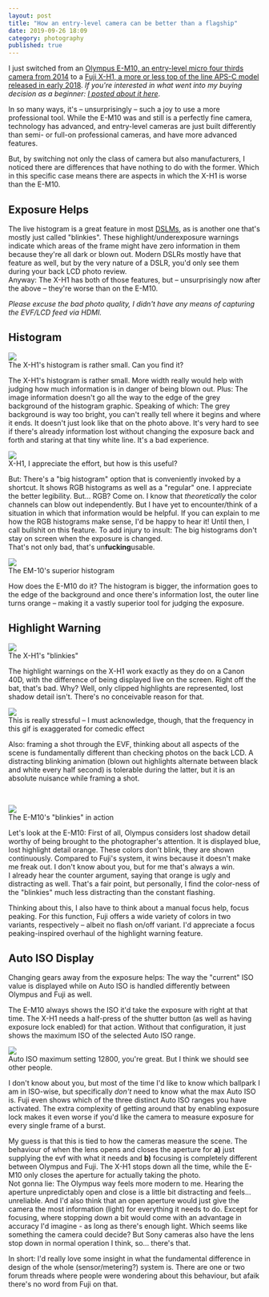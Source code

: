 ```yaml
---
layout: post
title: "How an entry-level camera can be better than a flagship"
date: 2019-09-26 18:09
category: photography
published: true
---
```



I just switched from an [Olympus E-M10, an entry-level micro four thirds camera from 2014](https://www.dpreview.com/reviews/olympus-om-d-e-m10) to a [Fuji X-H1, a more or less top of the line APS-C model released in early 2018](https://www.dpreview.com/reviews/fujifilm-x-h1). *If you're interested in what went into my buying decision as a beginner: [I posted about it here](https://blog.timmschoof.com/2015/12/29/choosing-a-camera-in-2015/)*.

In so many ways, it's – unsurprisingly – such a joy to use a more professional tool. While the E-M10 was and still is a perfectly fine camera, technology has advanced, and entry-level cameras are just built differently than semi- or full-on professional cameras, and have more advanced features.

But, by switching not only the class of camera but also manufacturers, I noticed there are differences that have nothing to do with the former. Which in this specific case means there are aspects in which the X-H1 is worse than the E-M10. 

## Exposure Helps

The live histogram is a great feature in most [DSLMs](https://en.wikipedia.org/wiki/Mirrorless_interchangeable-lens_camera), as is another one that's mostly just called "blinkies". These highlight/underexposure warnings indicate which areas of the frame might have zero information in them because they're all dark or blown out. Modern DSLRs mostly have that feature as well, but by the very nature of a DSLR, you'd only see them during your back LCD photo review.  
Anyway: The X-H1 has both of those features, but – unsurprisingly now after the above – they're worse than on the E-M10.

*Please excuse the bad photo quality, I didn't have any means of capturing the EVF/LCD feed via HDMI.*

## Histogram 

<p class="pic"><a href="URL"><img src="http://blog.timmschoof.com/images/xh1_hist.jpg"></a><br>The X-H1's histogram is rather small. Can you find it?</p>

The X-H1's histogram is rather small. More width really would help with judging how much information is in danger of being blown out. Plus: The image information doesn't go all the way to the edge of the grey background of the histogram graphic. Speaking of which: The grey background is way too bright, you can't really tell where it begins and where it ends. It doesn't just look like that on the photo above. It's very hard to see if there's already information lost without changing the exposure back and forth and staring at that tiny white line. It's a bad experience.

<p class="pic"><a href="URL"><img src="http://blog.timmschoof.com/images/xh1_hist_big.jpg"></a><br>X-H1, I appreciate the effort, but how is this useful?</p>

But: There's a "big histogram" option that is conveniently invoked by a shortcut. It shows RGB histograms as well as a "regular" one. I appreciate the better legibility. But... RGB? Come on. I know that *theoretically* the color channels can blow out independently. But I have yet to encounter/think of a situation in which that information would be helpful. If you can explain to me how the RGB histograms make sense, I'd be happy to hear it! Until then, I call bullshit on this feature. 
To add injury to insult: The big histograms don't stay on screen when the exposure is changed.  
That's not only bad, that's un**fucking**usable.
<br>
<p class="pic"><a href="URL"><img src="http://blog.timmschoof.com/images/em10_hist.jpg"></a><br>The EM-10's superior histogram</p>

How does the E-M10 do it? The histogram is bigger, the information goes to the edge of the background and once there's information lost, the outer line turns orange – making it a vastly superior tool for judging the exposure.

## Highlight Warning

<p class="pic"><a href="URL"><img src="http://blog.timmschoof.com/images/xh1_blink.jpg"></a><br>The X-H1's "blinkies"</p>

The highlight warnings on the X-H1 work exactly as they do on a Canon 40D, with the difference of being displayed live on the screen. Right off the bat, that's bad. Why? Well, only clipped highlights are represented, lost shadow detail isn't. There's no conceivable reason for that.  

<p class="pic"><a href="URL"><img src="http://blog.timmschoof.com/images/blinkies.gif"></a><br>This is really stressful – I must acknowledge, though, that the frequency in this gif is exaggerated for comedic effect</p>

Also: framing a shot through the EVF, thinking about all aspects of the scene is fundamentally different than checking photos on the back LCD. A distracting blinking animation (blown out highlights alternate between black and white every half second) is tolerable during the latter, but it is an absolute nuisance while framing a shot.

<br>
<p class="pic"><a href="URL"><img src="http://blog.timmschoof.com/images/em10_blink.jpg"></a><br>The E-M10's "blinkies" in action</p>

Let's look at the E-M10: First of all, Olympus considers lost shadow detail worthy of being brought to the photographer's attention. It is displayed blue, lost highlight detail orange. These colors don't blink, they are shown continuously. Compared to Fuji's system, it wins because it doesn't make me freak out. I don't know about you, but for me that's always a win.  
I already hear the counter argument, saying that orange is ugly and distracting as well. That's a fair point, but personally, I find the color-ness of the "blinkies" much less distracting than the constant flashing.

Thinking about this, I also have to think about a manual focus help, focus peaking. For this function, Fuji offers a wide variety of colors in two variants, respectively – albeit no flash on/off variant. I'd appreciate a focus peaking-inspired overhaul of the highlight warning feature. 

## Auto ISO Display

Changing gears away from the exposure helps: The way the "current" ISO value is displayed while on Auto ISO is handled differently between Olympus and Fuji as well. 

The E-M10 always shows the ISO it'd take the exposure with right at that time. The X-H1 needs a half-press of the shutter button (as well as having exposure lock enabled) for that action. Without that configuration, it just shows the maximum ISO of the selected Auto ISO range. 

<p class="pic"><a href="URL"><img src="http://blog.timmschoof.com/images/ISO_EL.gif"></a><br>Auto ISO maximum setting 12800, you're great. But I think we should see other people.</p>

I don't know about you, but most of the time I'd like to know which ballpark I am in ISO-wise, but specifically *don't* need to know what the max Auto ISO is. Fuji even shows which of the three distinct Auto ISO ranges you have activated. The extra complexity of getting around that by enabling exposure lock makes it even worse if you'd like the camera to measure exposure for every single frame of a burst.

My guess is that this is tied to how the cameras measure the scene. The behaviour of when the lens opens and closes the aperture for **a)** just supplying the evf with what it needs and **b)** focusing is completely different between Olympus and Fuji. The X-H1 stops down all the time, while the E-M10 only closes the aperture for actually taking the photo.  
Not gonna lie: The Olympus way feels more modern to me. Hearing the aperture unpredictably open and close is a little bit distracting and feels... unreliable. And I'd also think that an open aperture would just give the camera the most information (light) for everything it needs to do. Except for focusing, where stopping down a bit would come with an advantage in accuracy I'd imagine - as long as there's enough light. Which seems like something the camera could decide? But Sony cameras also have the lens stop down in normal operation I think, so... there's that. 

In short: I'd really love some insight in what the fundamental difference in design of the whole (sensor/metering?) system is. There are one or two forum threads where people were wondering about this behaviour, but afaik there's no word from Fuji on that.